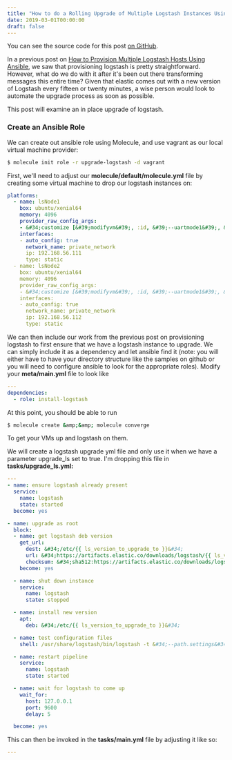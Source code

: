 ```yaml
---
title: "How to do a Rolling Upgrade of Multiple Logstash Instances Using Ansible"
date: 2019-03-01T00:00:00
draft: false
---
```


You can see the source code for this post [on GitHub](https://github.com/nfisher23/some-ansible-examples).

In a previous post on [How to Provision Multiple Logstash Hosts Using Ansible](https://nickolasfisher.com/blog/How-to-Provision-Multiple-Logstash-Hosts-Using-Ansible), we saw that provisioning logstash is pretty straightforward. However, what do we do with it after it&#39;s been out there transforming messages this entire time? Given that elastic comes out with a new version of Logstash every fifteen or twenty minutes, a wise person would look to automate the upgrade process as soon as possible.

This post will examine an in place upgrade of logstash.

### Create an Ansible Role

We can create out ansible role using Molecule, and use vagrant as our local virtual machine provider:

``` bash
$ molecule init role -r upgrade-logstash -d vagrant
```

First, we&#39;ll need to adjust our **molecule/default/molecule.yml** file by creating some virtual machine to drop our logstash instances on:

``` yaml
platforms:
  - name: lsNode1
    box: ubuntu/xenial64
    memory: 4096
    provider_raw_config_args:
    - &#34;customize [&#39;modifyvm&#39;, :id, &#39;--uartmode1&#39;, &#39;disconnected&#39;]&#34;
    interfaces:
    - auto_config: true
      network_name: private_network
      ip: 192.168.56.111
      type: static
  - name: lsNode2
    box: ubuntu/xenial64
    memory: 4096
    provider_raw_config_args:
    - &#34;customize [&#39;modifyvm&#39;, :id, &#39;--uartmode1&#39;, &#39;disconnected&#39;]&#34;
    interfaces:
    - auto_config: true
      network_name: private_network
      ip: 192.168.56.112
      type: static
```

We can then include our work from the previous post on provisioning logstash to first ensure that we have a logstash instance to upgrade. We can simply include it as a dependency and let ansible find it (note: you will either have to have your directory structure like the samples on github or you will need to configure ansible to look for the appropriate roles). Modify your **meta/main.yml** file to look like

``` yaml
---
dependencies:
  - role: install-logstash
```

At this point, you should be able to run

``` bash
$ molecule create &amp;&amp; molecule converge
```

To get your VMs up and logstash on them.

We will create a logstash upgrade yml file and only use it when we have a parameter upgrade\_ls set to true. I&#39;m dropping this file in **tasks/upgrade\_ls.yml:**

``` yaml
---
- name: ensure logstash already present
  service:
    name: logstash
    state: started
  become: yes

- name: upgrade as root
  block:
  - name: get logstash deb version
    get_url:
      dest: &#34;/etc/{{ ls_version_to_upgrade_to }}&#34;
      url: &#34;https://artifacts.elastic.co/downloads/logstash/{{ ls_version_to_upgrade_to }}&#34;
      checksum: &#34;sha512:https://artifacts.elastic.co/downloads/logstash/{{ ls_version_to_upgrade_to }}.sha512&#34;
    become: yes

  - name: shut down instance
    service:
      name: logstash
      state: stopped

  - name: install new version
    apt:
      deb: &#34;/etc/{{ ls_version_to_upgrade_to }}&#34;

  - name: test configuration files
    shell: /usr/share/logstash/bin/logstash -t &#34;--path.settings&#34; &#34;/etc/logstash&#34;

  - name: restart pipeline
    service:
      name: logstash
      state: started

  - name: wait for logstash to come up
    wait_for:
      host: 127.0.0.1
      port: 9600
      delay: 5

  become: yes

```

This can then be invoked in the **tasks/main.yml** file by adjusting it like so:

``` yaml
---
